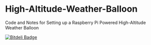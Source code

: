High-Altitude-Weather-Balloon
=============================


Code and Notes for Setting up a Raspberry Pi Powered High-Altitude Weather Balloon



[![Bitdeli Badge](https://d2weczhvl823v0.cloudfront.net/gskielian/high-altitude-weather-balloon/trend.png)](https://bitdeli.com/free "Bitdeli Badge")

